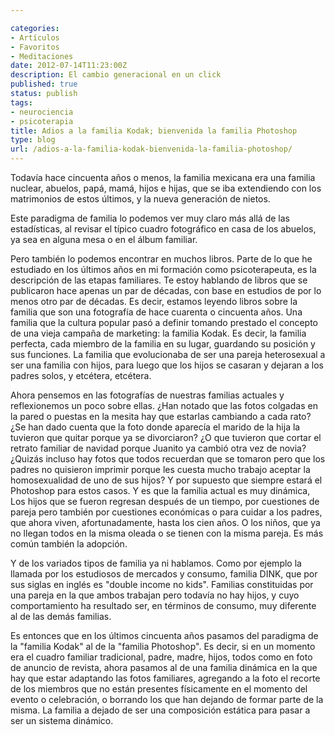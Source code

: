 ```yaml
---

categories:
- Artículos
- Favoritos
- Meditaciones
date: 2012-07-14T11:23:00Z
description: El cambio generacional en un click
published: true
status: publish
tags:
- neurociencia
- psicoterapia
title: Adios a la familia Kodak; bienvenida la familia Photoshop
type: blog
url: /adios-a-la-familia-kodak-bienvenida-la-familia-photoshop/
---
```


Todavía hace cincuenta años o menos, la familia mexicana era una familia nuclear, abuelos, papá, mamá, hijos e hijas, que se iba extendiendo con los matrimonios de estos últimos, y la nueva generación de nietos.

Este paradigma de familia lo podemos ver muy claro más allá de las estadísticas, al revisar el típico cuadro fotográfico en casa de los abuelos, ya sea en alguna mesa o en el álbum familiar.

Pero también lo podemos encontrar en muchos libros. Parte de lo que he estudiado en los últimos años en mi formación como psicoterapeuta, es la descripción de las etapas familiares. Te estoy hablando de libros que se publicaron hace apenas un par de décadas, con base en estudios de por lo menos otro par de décadas. Es decir, estamos leyendo libros sobre la familia que son una fotografía de hace cuarenta o cincuenta años. Una familia que la cultura popular pasó a definir tomando prestado el concepto de una vieja campaña de marketing: la familia Kodak. Es decir, la familia perfecta, cada miembro de la familia en su lugar, guardando su posición y sus funciones. La familia que evolucionaba de ser una pareja heterosexual a ser una familia con hijos, para luego que los hijos se casaran y dejaran a los padres solos, y etcétera, etcétera.

Ahora pensemos en las fotografías de nuestras familias actuales y reflexionemos un poco sobre ellas. ¿Han notado que las fotos colgadas en la pared o puestas en la mesita hay que estarlas cambiando a cada rato? ¿Se han dado cuenta que la foto donde aparecía el marido de la hija la tuvieron que quitar porque ya se divorciaron? ¿O que tuvieron que cortar el retrato familiar de navidad porque Juanito ya cambió otra vez de novia? ¿Quizás incluso hay fotos que todos recuerdan que se tomaron pero que los padres no quisieron imprimir porque les cuesta mucho trabajo aceptar la homosexualidad de uno de sus hijos?
Y por supuesto que siempre estará el Photoshop para estos casos. Y es que la familia actual es muy dinámica, Los hijos que se fueron regresan después de un tiempo, por cuestiones de pareja pero también por cuestiones económicas o para cuidar a los padres, que ahora viven, afortunadamente, hasta los cien años. O los niños, que ya no llegan todos en la misma oleada o se tienen con la misma pareja. Es más común también la adopción.

Y de los variados tipos de familia ya ni hablamos. Como por ejemplo la llamada por los estudiosos de mercados y consumo, familia DINK, que por sus siglas en inglés es "double income no kids". Familias constituidas por una pareja en la que ambos trabajan pero todavía no hay hijos, y cuyo comportamiento ha resultado ser, en términos de consumo, muy diferente al de las demás familias.

Es entonces que en los últimos cincuenta años pasamos del paradigma de la "familia Kodak" al de la "familia Photoshop". Es decir, si en un momento era el cuadro familiar tradicional, padre, madre, hijos, todos como en foto de anuncio de revista, ahora pasamos al de una familia dinámica en la que hay que estar adaptando las fotos familiares, agregando a la foto el recorte de los miembros que no están presentes físicamente en el momento del evento o celebración, o borrando los que han dejando de formar parte de la misma. La familia a dejado de ser una composición estática para pasar a ser un sistema dinámico.
